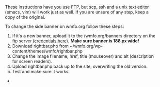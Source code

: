 These instructions have you use FTP, but scp, ssh and a unix text editor (emacs, vim) will work just as well. If you are unsure of any step, keep a copy of the original.

To change the side banner on wmfo.org follow these steps:

1.  If it's a new banner, upload it to the /wmfo.org/banners directory on the ftp server ([credentials here](https://wiki.wmfo.org/Operations/Credentials/Hosting_Credentials "Hosting Credentials")). **Make sure banner is 188 px wide!**
2.  Download rightbar.php from \~/wmfo.org/wp-content/themes/wmfo/rightbar.php
3.  Change the image filename, href, title (mouseover) and alt (description for screen readers).
4.  Upload rightbar.php back up to the site, overwriting the old version.
5.  Test and make sure it works.

*
